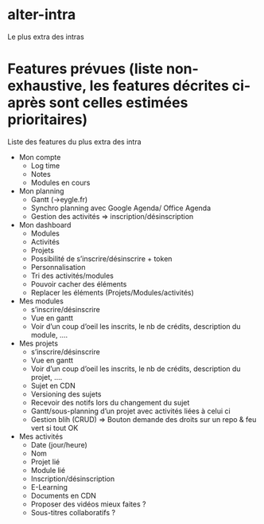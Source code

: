 # alter-intra
Le plus extra des intras
# Features prévues (liste non-exhaustive, les features décrites ci-après sont celles estimées prioritaires)

Liste des features du plus extra des intra

- Mon compte
    - Log time
    - Notes
    - Modules en cours
- Mon planning
    - Gantt (->eygle.fr)
    - Synchro planning avec Google Agenda/ Office Agenda
    - Gestion des activités => inscription/désinscription
- Mon dashboard
    - Modules
    - Activités
    - Projets
    - Possibilité de s’inscrire/désinscrire + token
    - Personnalisation
    - Tri des activités/modules
    - Pouvoir cacher des éléments
    - Replacer les éléments (Projets/Modules/activités)
- Mes modules
    - s’inscrire/désinscrire
    - Vue en gantt
    - Voir d’un coup d’oeil les inscrits, le nb de crédits, description du module, ....
- Mes projets
    - s’inscrire/désinscrire
    - Vue en gantt
    - Voir d’un coup d’oeil les inscrits, le nb de crédits, description du projet, ....
    - Sujet en CDN
    - Versioning des sujets
    - Recevoir des notifs lors du changement du sujet
    - Gantt/sous-planning d’un projet avec activités liées à celui ci
    - Gestion blih (CRUD) => Bouton demande des droits sur un repo & feu vert si tout OK
- Mes activités
    - Date (jour/heure)
    - Nom
    - Projet lié
    - Module lié
    - Inscription/désinscription
    - E-Learning
    - Documents en CDN
    - Proposer des vidéos mieux faites ?
    - Sous-titres collaboratifs ?
